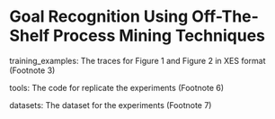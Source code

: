 # Goal Recognition Using Off-The-Shelf Process Mining Techniques

training_examples: The traces for Figure 1 and Figure 2 in XES format (Footnote 3)

tools: The code for replicate the experiments (Footnote 6)
 
datasets: The dataset for the experiments (Footnote 7)
